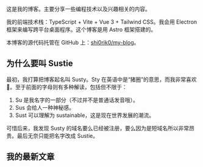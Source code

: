这是我的博客。主要分享一些编程技术以及兴趣相关的内容。

我的前端技术栈：TypeScript + Vite + Vue 3 + Tailwind CSS。我会用 Electron 框架来编写跨平台桌面程序。这个博客是用 Astro 框架搭建的。

本博客的源代码托管在 GitHub 上：[shi0rik0/my-blog](https://github.com/shi0rik0/my-blog)。

## 为什么要叫 Sustie

最初，我打算把博客起名叫 Susty。Sty 在英语中是“猪圈”的意思，而我非常喜欢🐷。至于前面的字母则有多种解读，包括但不限于：

1. Su 是我名字的一部分（不过并不是普通话发音哦）。
2. Sus 会给人一种神秘感。
3. Sust 可以理解为 sustainable，这是现在世界发展的潮流。

可惜后来，我发现 Susty 的域名要么已经被注册，要么因为是短域名所以非常昂贵。最后无奈只能把名字改成 Sustie。

## 我的最新文章
